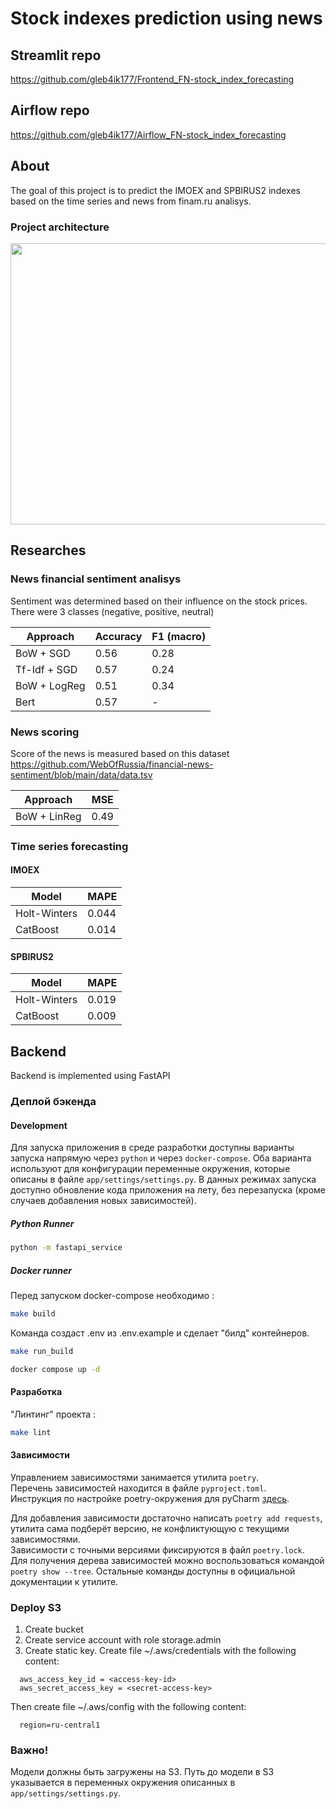 # Stock indexes prediction using news
## Streamlit repo
https://github.com/gleb4ik177/Frontend_FN-stock_index_forecasting
## Airflow repo
https://github.com/gleb4ik177/Airflow_FN-stock_index_forecasting
## About
The goal of this project is to predict the IMOEX and SPBIRUS2 indexes based on the time series and news from finam.ru analisys.
### Project architecture
<p align="center">
  <img width="600" height="450" src="https://sun9-15.userapi.com/impg/8bmRZ3ZBF-z2GakolAZ47gjrgXqYdCJrxXw6pg/OAxO30BUNRA.jpg?size=1451x1105&quality=96&sign=3978262b45c79a9b15f9603c14b3560a&type=album">
</p>

## Researches
### News financial sentiment analisys
Sentiment was determined based on their influence on the stock prices. There were 3 classes (negative, positive, neutral)

| Approach | Accuracy | F1 (macro) |
| -------- | -------- | ---------- | 
| BoW + SGD | 0.56 | 0.28 |
| Tf-Idf + SGD | 0.57 | 0.24 |
| BoW + LogReg | 0.51 | 0.34 |
| Bert | 0.57 | - |

### News scoring
Score of the news is measured based on this dataset https://github.com/WebOfRussia/financial-news-sentiment/blob/main/data/data.tsv

| Approach | MSE |
| -------- | -------- | 
| BoW + LinReg | 0.49 |

### Time series forecasting

#### IMOEX

| Model | MAPE |
| -------- | -------- |
| Holt-Winters | 0.044 |
| CatBoost | 0.014 |

#### SPBIRUS2

| Model | MAPE |
| -------- | -------- |
| Holt-Winters | 0.019 |
| CatBoost | 0.009 |

## Backend
Backend is implemented using FastAPI

### Деплой бэкенда

#### Development

Для запуска приложения в среде разработки доступны варианты запуска напрямую через `python` и
через `docker-compose`. Оба варианта используют для конфигурации переменные окружения, которые
описаны в файле `app/settings/settings.py`. В данных режимах запуска доступно обновление кода приложения
на лету, без перезапуска (кроме случаев добавления новых зависимостей).

##### Python Runner

```bash
python -m fastapi_service
```

##### Docker runner

Перед запуском docker-compose необходимо :

```bash
make build
```

Команда создаст .env из .env.example и сделает "билд" контейнеров.

```bash
make run_build
```

```bash
docker compose up -d
```


#### Разработка

"Линтинг" проекта :

```bash
make lint 
```

#### Зависимости

Управлением зависимостями занимается утилита `poetry`. \
Перечень зависимостей находится в файле `pyproject.toml`. \
Инструкция по настройке poetry-окружения для
pyCharm [здесь](https://www.jetbrains.com/help/pycharm/poetry.html).

Для добавления зависимости достаточно написать `poetry add requests`, утилита сама подберёт версию,
не конфликтующую с текущими зависимостями. \
Зависимости с точными версиями фиксируются в файл `poetry.lock`. \
Для получения дерева зависимостей можно воспользоваться командой `poetry show --tree`. Остальные
команды доступны в официальной документации к утилите.

### Deploy S3

1. Create bucket
1. Create service account with role storage.admin
1. Create static key. Create file ~/.aws/credentials with the following content:
```[default]
  aws_access_key_id = <access-key-id>
  aws_secret_access_key = <secret-access-key>
```
Then create file ~/.aws/config with the following content:
```[default]
  region=ru-central1
```
### Важно!

Модели должны быть загружены на S3.
Путь до модели в S3 указывается в переменных окружения описанных в `app/settings/settings.py`.


